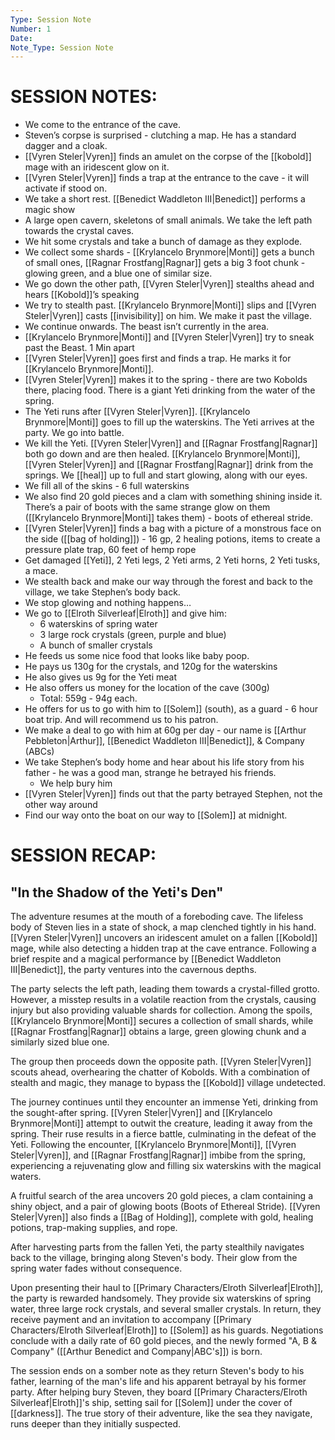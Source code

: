 ```yaml
---
Type: Session Note
Number: 1
Date: 
Note_Type: Session Note
---
```

# SESSION NOTES:

- We come to the entrance of the cave.
- Steven’s corpse is surprised - clutching a map. He has a standard dagger and a cloak.
- [[Vyren Steler|Vyren]] finds an amulet on the corpse of the [[kobold]] mage with an iridescent glow on it.
- [[Vyren Steler|Vyren]] finds a trap at the entrance to the cave - it will activate if stood on.
- We take a short rest. [[Benedict Waddleton III|Benedict]] performs a magic show
- A large open cavern, skeletons of small animals. We take the left path towards the crystal caves.
- We hit some crystals and take a bunch of damage as they explode.
- We collect some shards - [[Krylancelo Brynmore|Monti]] gets a bunch of small ones, [[Ragnar Frostfang|Ragnar]] gets a big 3 foot chunk - glowing green, and a blue one of similar size.
- We go down the other path, [[Vyren Steler|Vyren]] stealths ahead and hears [[Kobold]]’s speaking
- We try to stealth past. [[Krylancelo Brynmore|Monti]] slips and [[Vyren Steler|Vyren]] casts [[invisibility]] on him. We make it past the village.
- We continue onwards. The beast isn’t currently in the area.
- [[Krylancelo Brynmore|Monti]] and [[Vyren Steler|Vyren]] try to sneak past the Beast. 1 Min apart
- [[Vyren Steler|Vyren]] goes first and finds a trap. He marks it for [[Krylancelo Brynmore|Monti]].
- [[Vyren Steler|Vyren]] makes it to the spring - there are two Kobolds there, placing food. There is a giant Yeti drinking from the water of the spring.
- The Yeti runs after [[Vyren Steler|Vyren]]. [[Krylancelo Brynmore|Monti]] goes to fill up the waterskins. The Yeti arrives at the party. We go into battle.
- We kill the Yeti. [[Vyren Steler|Vyren]] and [[Ragnar Frostfang|Ragnar]] both go down and are then healed. [[Krylancelo Brynmore|Monti]], [[Vyren Steler|Vyren]] and [[Ragnar Frostfang|Ragnar]] drink from the springs. We [[heal]] up to full and start glowing, along with our eyes.
- We fill all of the skins - 6 full waterskins
- We also find 20 gold pieces and a clam with something shining inside it. There’s a pair of boots with the same strange glow on them ([[Krylancelo Brynmore|Monti]] takes them) - boots of ethereal stride.
- [[Vyren Steler|Vyren]] finds a bag with a picture of a monstrous face on the side ([[bag of holding]]) - 16 gp, 2 healing potions, items to create a pressure plate trap, 60 feet of hemp rope
- Get damaged [[Yeti]], 2 Yeti legs, 2 Yeti arms, 2 Yeti horns, 2 Yeti tusks, a mace.
- We stealth back and make our way through the forest and back to the village, we take Stephen’s body back.
- We stop glowing and nothing happens…
- We go to [[Elroth Silverleaf|Elroth]] and give him:
	- 6 waterskins of spring water
	- 3 large rock crystals (green, purple and blue)
	- A bunch of smaller crystals
- He feeds us some nice food that looks like baby poop.
- He pays us 130g for the crystals, and 120g for the waterskins 
- He also gives us 9g for the Yeti meat
- He also offers us money for the location of the cave (300g)
	- Total: 559g - 94g each.
- He offers for us to go with him to [[Solem]] (south), as a guard - 6 hour boat trip. And will recommend us to his patron.
- We make a deal to go with him at 60g per day - our name is [[Arthur Pebbleton|Arthur]], [[Benedict Waddleton III|Benedict]], & Company (ABCs)
- We take Stephen’s body home and hear about his life story from his father - he was a good man, strange he betrayed his friends.
	- We help bury him
- [[Vyren Steler|Vyren]] finds out that the party betrayed Stephen, not the other way around
- Find our way onto the boat on our way to [[Solem]] at midnight.

# SESSION RECAP:
## "In the Shadow of the Yeti's Den"

The adventure resumes at the mouth of a foreboding cave. The lifeless body of Steven lies in a state of shock, a map clenched tightly in his hand. [[Vyren Steler|Vyren]] uncovers an iridescent amulet on a fallen [[Kobold]] mage, while also detecting a hidden trap at the cave entrance. Following a brief respite and a magical performance by [[Benedict Waddleton III|Benedict]], the party ventures into the cavernous depths.

The party selects the left path, leading them towards a crystal-filled grotto. However, a misstep results in a volatile reaction from the crystals, causing injury but also providing valuable shards for collection. Among the spoils, [[Krylancelo Brynmore|Monti]] secures a collection of small shards, while [[Ragnar Frostfang|Ragnar]] obtains a large, green glowing chunk and a similarly sized blue one.

The group then proceeds down the opposite path. [[Vyren Steler|Vyren]] scouts ahead, overhearing the chatter of Kobolds. With a combination of stealth and magic, they manage to bypass the [[Kobold]] village undetected.

The journey continues until they encounter an immense Yeti, drinking from the sought-after spring. [[Vyren Steler|Vyren]] and [[Krylancelo Brynmore|Monti]] attempt to outwit the creature, leading it away from the spring. Their ruse results in a fierce battle, culminating in the defeat of the Yeti. Following the encounter, [[Krylancelo Brynmore|Monti]], [[Vyren Steler|Vyren]], and [[Ragnar Frostfang|Ragnar]] imbibe from the spring, experiencing a rejuvenating glow and filling six waterskins with the magical waters.

A fruitful search of the area uncovers 20 gold pieces, a clam containing a shiny object, and a pair of glowing boots (Boots of Ethereal Stride). [[Vyren Steler|Vyren]] also finds a [[Bag of Holding]], complete with gold, healing potions, trap-making supplies, and rope.

After harvesting parts from the fallen Yeti, the party stealthily navigates back to the village, bringing along Steven's body. Their glow from the spring water fades without consequence.

Upon presenting their haul to [[Primary Characters/Elroth Silverleaf|Elroth]], the party is rewarded handsomely. They provide six waterskins of spring water, three large rock crystals, and several smaller crystals. In return, they receive payment and an invitation to accompany [[Primary Characters/Elroth Silverleaf|Elroth]] to [[Solem]] as his guards. Negotiations conclude with a daily rate of 60 gold pieces, and the newly formed "A, B & Company" ([[Arthur Benedict and Company|ABC's]]) is born.

The session ends on a somber note as they return Steven's body to his father, learning of the man's life and his apparent betrayal by his former party. After helping bury Steven, they board [[Primary Characters/Elroth Silverleaf|Elroth]]'s ship, setting sail for [[Solem]] under the cover of [[darkness]]. The true story of their adventure, like the sea they navigate, runs deeper than they initially suspected.
